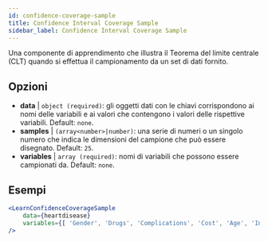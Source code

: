 ```yaml
---
id: confidence-coverage-sample
title: Confidence Interval Coverage Sample
sidebar_label: Confidence Interval Coverage Sample
---
```


Una componente di apprendimento che illustra il Teorema del limite centrale (CLT) quando si effettua il campionamento da un set di dati fornito.

## Opzioni

* __data__ | `object (required)`: gli oggetti dati con le chiavi corrispondono ai nomi delle variabili e ai valori che contengono i valori delle rispettive variabili. Default: `none`.
* __samples__ | `(array<number>|number)`: una serie di numeri o un singolo numero che indica le dimensioni del campione che può essere disegnato. Default: `25`.
* __variables__ | `array (required)`: nomi di variabili che possono essere campionati da. Default: `none`.


## Esempi

```jsx live
<LearnConfidenceCoverageSample 
    data={heartdisease} 
    variables={[ 'Gender', 'Drugs', 'Complications', 'Cost', 'Age', 'Interventions', 'ERVisit', 'Comorbidities', 'Duration' ]}
/>
```

